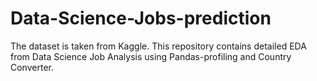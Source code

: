 # Data-Science-Jobs-prediction
The dataset is taken from Kaggle. This repository contains detailed EDA from Data Science Job Analysis using Pandas-profiling and Country Converter.
